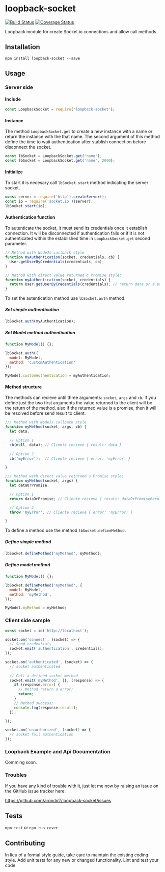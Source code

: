 loopback-socket
=========

[![Build Status](https://travis-ci.org/arondn2/loopback-socket.svg?branch=master)](https://travis-ci.org/arondn2/loopback-socket)
[![Coverage Status](https://coveralls.io/repos/github/arondn2/loopback-socket/badge.svg?branch=master)](https://coveralls.io/github/arondn2/loopback-socket?branch=master)

Loopback module for create Socket.io connections and allow call methods.

## Installation

  `npm install loopback-socket --save`

## Usage

### Server side

#### Include
  ```js
  const LoopbackSocket = require('loopback-socket');
  ```

#### Instance
  
  The method `LoopbackSocket.get` to create a new instance with a name or return the instance with the that name. The second argument of this method define the time to wait authentication after stablish connection before disconnect the socket.

  ```js
  const lbSocket = LoopbackSocket.get('name');
  const lbSocket = LoopbackSocket.get('name', 2000);
  ```

#### Initialize

  To start it is necesary call `lbSocket.start` method indicating the server socket.

  ```js
  const server = require('http').createServer();
  const io = require('socket.io')(server);
  lbSocket.start(io);
  ```

#### Authentication function

  To autenticate the socket, it must send its credentials once it establish connection. It will be disconnected if authentication fails or if it is not authenticated within the established time in `LoopbackSocket.get` second parameter.

  ```js
  // Method with NodeJs callback style
  function myAuthentication(socket, credentials, cb) {
    User.getUserByCredentials(credentials, cb);
  }

  // Method with direct value returned o Promise style;
  function myAuthentication(socket, credentials) {
    return User.getUserByCredentials(credentials); // return data or a promise
  }
  ```

  To set the autentication method use `lbSocket.auth` method.

##### Set simple authentication

  ```js
  lbSocket.auth(myAuthentication);
  ```

##### Set Model method authentication

  ```js
  function MyModel() {};

  lbSocket.auth({
    model: MyModel,
    method: 'customAuthentication'
  });

  MyModel.customAuthentication = myAuthentication;
  ```

#### Method structure

  The methods can recieve until three arguments: `socket`, `args` and `cb`. If you define just the two first arguments the value returned to the client will be the return of the method. also if the returned value is a promise, then it will be resolved before send result to client.

  ```js
  /// Method with NodeJs callback style
  function myMethod(socket, args, cb) {
    let data;

    // Option 1
    cb(null, data); // Cliente recieve { result: data }
    
    // Option 2
    cb('myError');  // Cliente recieve { error: 'myError' }

  }

  /// Method with direct value returned o Promise style;
  function myMethod(socket, args) {
    let dataOrPromise;

    // Option 1
    return dataOrPromise; // Cliente recieve { result: dataOrPromiseResolvedValue }

    // Option 2
    throw 'myError'; // Cliente recieve { error: 'myError' }

  }
  ```

To define a method use the method `lbSocket.defineMethod`.

##### Define simple method

  ```js
  lbSocket.defineMethod('myMethod', myMethod);
  ```

##### Define model method

  ```js
  function MyModel() {};

  lbSocket.defineMethod('myMethod', {
    model: MyModel,
    method: 'myMethod',
  });

  MyModel.myMethod = myMethod;

  ```

### Client side sample

  ```js
  const socket = io('http://localhost');

  socket.on('connect', (socket) => {
    // Send credentials
    socket.emit('authentication', credentials);
  });

  socket.on('authenticated', (socket) => {
    // socket authenticated
    
    // Call a defined socket method
    socket.emit('myMethod', {}, (response) => {
      if (response.error) {
        // Method return a error;
        return;
      }
      // Method success;
      console.log(response.result);
    });

  });

  socket.on('unauthorized', (socket) => {
    // socket fail authentication
  });

  ```

### Loopback Example and Api Documentation
  
  Comming soon.

### Troubles

  If you have any kind of trouble with it, just let me now by raising an issue on the GitHub issue tracker here:
  
  https://github.com/arondn2/loopback-socket/issues

## Tests

  `npm test` or `npm run cover`

## Contributing

  In lieu of a formal style guide, take care to maintain the existing coding style. Add unit tests for any new or changed functionality. Lint and test your code.
